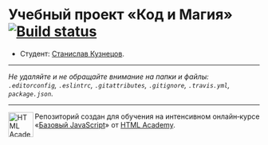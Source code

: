 # Учебный проект «Код и Магия» [![Build status][travis-image]][travis-url]

* Студент: [Станислав Кузнецов](https://up.htmlacademy.ru/javascript/11/user/237925).

---

_Не удаляйте и не обращайте внимание на папки и файлы:_<br>
_`.editorconfig`, `.eslintrc`, `.gitattributes`, `.gitignore`, `.travis.yml`, `package.json`._

---

<a href="https://htmlacademy.ru/intensive/javascript"><img align="left" width="50" height="50" title="HTML Academy" src="https://up.htmlacademy.ru/static/img/intensive/javascript/logo-for-github.svg"></a>

Репозиторий создан для обучения на интенсивном онлайн‑курсе «[Базовый JavaScript](https://htmlacademy.ru/intensive/javascript)» от [HTML Academy](https://htmlacademy.ru).

[travis-image]: https://travis-ci.org/htmlacademy-javascript/237925-code-and-magick.svg?branch=master
[travis-url]: https://travis-ci.org/htmlacademy-javascript/237925-code-and-magick
